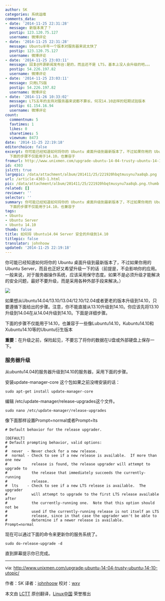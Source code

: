 ```yaml
---
author: SK
categories: 系统运维
comments_data:
- date: '2014-11-25 22:31:28'
  message: 新版本来了？
  postip: 123.120.75.127
  username: 微博评论
- date: '2014-11-25 22:31:28'
  message: Ubuntu半年一个版本对服务器来说太快了
  postip: 123.120.75.127
  username: 微博评论
- date: '2014-11-25 23:03:11'
  message: 回复@开源新闻发布台:是的，而且还不是 LTS，基本上没人会升级的吧。。。
  postip: 54.226.197.82
  username: 微博评论
- date: '2014-11-25 23:03:11'
  message: 只用LTS版
  postip: 54.226.197.82
  username: 微博评论
- date: '2014-11-26 10:33:02'
  message: LTS五年的支持对服务器来说都不算长，何况14.10这样的短期试验版本
  postip: 61.154.16.94
  username: 微博评论
count:
  commentnum: 5
  favtimes: 1
  likes: 0
  sharetimes: 5
  viewnum: 8473
date: '2014-11-25 22:19:18'
editorchoice: false
excerpt: 你可能已经知道如何将你的 Ubuntu 桌面升级到最新版本了，不过如果你用的 Ubuntu Server，而且也正好又希望升级一下的话（前提是，不会影响你的应用。一般来说，对于服务器操作系统，应该采用保守态度。如果不是必须升级才能解决的安全问题，最好不要升级，而是采用各种外部手段来解决。）  如果想从Ubuntu14.04/13.10/13.04/12.10/12.04或者更老的版本升级到14.10，只要遵循下面给出的步骤。注意，你不能直接从13.10升级到14.10。你应该先将13.10升级到14.04在从14.04升级到14.10。下面是详细步骤。
  下面的步骤不仅能用于14.10，也兼容于
fromurl: http://www.unixmen.com/upgrade-ubuntu-14-04-trusty-ubuntu-14-10-utopic/
id: 4303
islctt: true
largepic: /data/attachment/album/201411/25/221920hbqtmusynu7aa8qb.png
url: /article-4303-1.html
pic: /data/attachment/album/201411/25/221920hbqtmusynu7aa8qb.png.thumb.jpg
related: []
reviewer: ''
selector: ''
summary: 你可能已经知道如何将你的 Ubuntu 桌面升级到最新版本了，不过如果你用的 Ubuntu Server，而且也正好又希望升级一下的话（前提是，不会影响你的应用。一般来说，对于服务器操作系统，应该采用保守态度。如果不是必须升级才能解决的安全问题，最好不要升级，而是采用各种外部手段来解决。）  如果想从Ubuntu14.04/13.10/13.04/12.10/12.04或者更老的版本升级到14.10，只要遵循下面给出的步骤。注意，你不能直接从13.10升级到14.10。你应该先将13.10升级到14.04在从14.04升级到14.10。下面是详细步骤。
  下面的步骤不仅能用于14.10，也兼容于
tags:
- Ubuntu
- Ubuntu Server
- Ubuntu 14.10
thumb: false
title: 如何将 Ubuntu14.04 Server 安全的升级到14.10
titlepic: false
translator: johnhoow
updated: '2014-11-25 22:19:18'
---
```


你可能已经知道如何将你的 Ubuntu 桌面升级到最新版本了，不过如果你用的 Ubuntu Server，而且也正好又希望升级一下的话（前提是，不会影响你的应用。一般来说，对于服务器操作系统，应该采用保守态度。如果不是必须升级才能解决的安全问题，最好不要升级，而是采用各种外部手段来解决。）


![](/data/attachment/album/201411/25/221920hbqtmusynu7aa8qb.png)


如果想从Ubuntu14.04/13.10/13.04/12.10/12.04或者更老的版本升级到14.10，只要遵循下面给出的步骤。注意，你不能直接从13.10升级到14.10。你应该先将13.10升级到14.04在从14.04升级到14.10。下面是详细步骤。


下面的步骤不仅能用于14.10，也兼容于一些像Lubuntu14.10，Kubuntu14.10和Xubuntu14.10等的Ubuntu衍生版本


**重要**：在升级之前，保险起见，不要忘了将你的数据在U盘或外部硬盘上保存一下。


### 服务器升级


从ubuntu14.04的服务器升级到14.10的服务器，采用下面的步骤。


安装update-manager-core 这个包如果之前没唷安装的话：



```
sudo apt-get install update-manager-core

```

编辑 /etc/update-manager/release-upgrades这个文件。



```
sudo nano /etc/update-manager/release-upgrades

```

像下面那样设置Prompt=normal或者Prompt=lts



```
# Default behavior for the release upgrader.

[DEFAULT]
# Default prompting behavior, valid options:
#
#  never  - Never check for a new release.
#  normal - Check to see if a new release is available.  If more than one new
#           release is found, the release upgrader will attempt to upgrade to
#           the release that immediately succeeds the currently-running
#           release.
#  lts    - Check to see if a new LTS release is available.  The upgrader
#           will attempt to upgrade to the first LTS release available after
#           the currently-running one.  Note that this option should not be
#           used if the currently-running release is not itself an LTS
#           release, since in that case the upgrader won't be able to
#           determine if a newer release is available.
Prompt=normal

```

现在可以通过下面的命令来更新你的服务系统了。



```
sudo do-release-upgrade -d

```

直到屏幕提示你已完成。




---


via: <http://www.unixmen.com/upgrade-ubuntu-14-04-trusty-ubuntu-14-10-utopic/>


作者：SK 译者：[johnhoow](https://github.com/johnhoow) 校对：[wxy](https://github.com/wxy)


本文由 [LCTT](https://github.com/LCTT/TranslateProject) 原创翻译，[Linux中国](http://linux.cn/) 荣誉推出